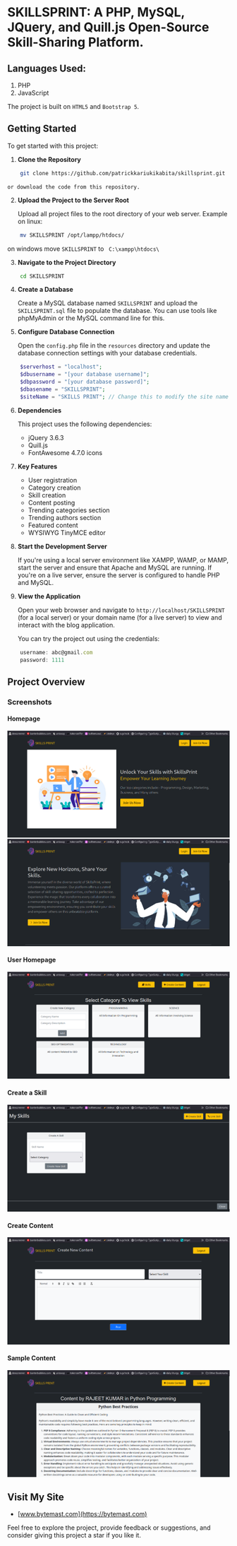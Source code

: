 
# SKILLSPRINT: A PHP, MySQL, JQuery, and Quill.js Open-Source Skill-Sharing Platform.

## Languages Used:
1. PHP
2. JavaScript

The project is built on `HTML5` and `Bootstrap 5`.

## Getting Started

To get started with this project:

1. **Clone the Repository**
```bash
    git clone https://github.com/patrickkariukikabita/skillsprint.git
```
    or download the code from this repository.

2. **Upload the Project to the Server Root**

    Upload all project files to the root directory of your web server. Example on linux:
```bash
    mv SKILLSPRINT /opt/lampp/htdocs/
```
on windows
move `SKILLSPRINT` to ` C:\xampp\htdocs\`

3. **Navigate to the Project Directory**
```bash
    cd SKILLSPRINT
```

4. **Create a Database**

    Create a MySQL database named `SKILLSPRINT` and upload the `SKILLSPRINT.sql` file to populate the database. You can use tools like phpMyAdmin or the MySQL command line for this.

5. **Configure Database Connection**

    Open the `config.php` file in the `resources` directory and update the database connection settings with your database credentials.
```php
    $serverhost = "localhost";
    $dbusername = "[your database username]";
    $dbpassword = "[your database password]";
    $dbasename = "SKILLSPRINT";
    $siteName = "SKILLS PRINT"; // Change this to modify the site name
```

6. **Dependencies**

    This project uses the following dependencies:
    - jQuery 3.6.3
    - Quill.js
    - FontAwesome 4.7.0 icons

7. **Key Features**

    - User registration
    - Category creation
    - Skill creation
    - Content posting
    - Trending categories section
    - Trending authors section
    - Featured content
    - WYSIWYG TinyMCE editor

8. **Start the Development Server**

    If you're using a local server environment like XAMPP, WAMP, or MAMP, start the server and ensure that Apache and MySQL are running. If you're on a live server, ensure the server is configured to handle PHP and MySQL.

9. **View the Application**

    Open your web browser and navigate to `http://localhost/SKILLSPRINT` (for a local server) or your domain name (for a live server) to view and interact with the blog application.

    You can try the project out using the credentials:
```javascript
    username: abc@gmail.com
    password: 1111
```

## Project Overview

### Screenshots

#### Homepage
![Homepage top section](resources/imgs/homepage1.png)
![Homepage bottom section](resources/imgs/homepage2.png)

#### User Homepage
![User Home](resources/imgs/userHome.png)

#### Create a Skill
![Create a skill](resources/imgs/createSkills.png)

#### Create Content
![Create content](resources/imgs/createContent.png)

#### Sample Content
![Sample content](resources/imgs/sampleContent.png)

## Visit My Site

- [www.bytemast.com](https://bytemast.com)

Feel free to explore the project, provide feedback or suggestions, and consider giving this project a star if you like it.
